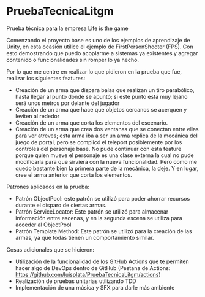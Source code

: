 # PruebaTecnicaLitgm
Prueba técnica para la empresa Life is the game

Comenzando el proyecto base es uno de los ejemplos de aprendizaje de Unity, en esta ocasión utilice el ejemplo de FirstPersonShooter (FPS). Con esto demostrando que puedo acoplarme a sistemas ya existentes y agregar contenido o funcionalidades sin romper lo ya hecho.

Por lo que me centre en realizar lo que pidieron en la prueba que fue, realizar los siguientes features:

- Creación de un arma que dispara balas que realizan un tiro parabólico, hasta llegar al punto donde se apuntó; si este punto está muy lejano será unos metros por delante del jugador
- Creación de un arma que hace que objetos cercanos se acerquen y leviten al rededor
- Creación de un arma que corta los elementos del escenario.
- Creación de un arma que crea dos ventanas que se conectan entre ellas para ver atreves; esta arma iba a ser un arma replica de la mecánica del juego de portal, pero se complicó el teleport posiblemente por los controles del personaje base. No pude continuar con esta feature porque quien mueve el personaje es una clase externa la cual no pude modificarla para que sirviera con la nueva funcionalidad. Pero como me quedo bastante bien la primera parte de la mecánica, la deje. Y en lugar, cree el arma anterior que corta los elementos.


Patrones aplicados en la prueba:

- Patrón ObjectPool: este patrón se utilizó para poder ahorrar recursos durante el disparo de ciertas armas.
- Patrón ServiceLocator: Este patrón se utilizó para almacenar información entre escenas, y en la segunda escena se utiliza para acceder al ObjectPool
- Patrón Template Method: Este patrón se utilizó para la creación de las armas, ya que todas tienen un comportamiento similar.

Cosas adicionales que se hicieron:
- Utilización de la funcionalidad de los GitHub Actions que te permiten hacer algo de DevOps dentro de GitHub (Pestana de Actions: https://github.com/luisplata/PruebaTecnicaLitgm/actions)
- Realización de pruebas unitarias utilizando TDD
- Implementación de una música y SFX para darle más ambiente
